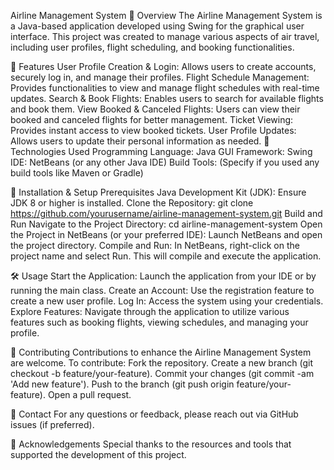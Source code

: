 
Airline Management System
📌 Overview
The Airline Management System is a Java-based application developed using Swing for the graphical user interface. This project was created to manage various aspects of air travel, including user profiles, flight scheduling, and booking functionalities.

🚀 Features
User Profile Creation & Login: Allows users to create accounts, securely log in, and manage their profiles.
Flight Schedule Management: Provides functionalities to view and manage flight schedules with real-time updates.
Search & Book Flights: Enables users to search for available flights and book them.
View Booked & Canceled Flights: Users can view their booked and canceled flights for better management.
Ticket Viewing: Provides instant access to view booked tickets.
User Profile Updates: Allows users to update their personal information as needed.
🔧 Technologies Used
Programming Language: Java
GUI Framework: Swing
IDE: NetBeans (or any other Java IDE)
Build Tools: (Specify if you used any build tools like Maven or Gradle)

📂 Installation & Setup
Prerequisites
Java Development Kit (JDK): Ensure JDK 8 or higher is installed.
Clone the Repository:
git clone https://github.com/yourusername/airline-management-system.git
Build and Run
Navigate to the Project Directory:
cd airline-management-system
Open the Project in NetBeans (or your preferred IDE):
Launch NetBeans and open the project directory.
Compile and Run:
In NetBeans, right-click on the project name and select Run. This will compile and execute the application.

🛠 Usage
Start the Application: Launch the application from your IDE or by running the main class.
Create an Account: Use the registration feature to create a new user profile.
Log In: Access the system using your credentials.
Explore Features: Navigate through the application to utilize various features such as booking flights, viewing schedules, and managing your profile.

🤝 Contributing
Contributions to enhance the Airline Management System are welcome. 
To contribute:
Fork the repository.
Create a new branch (git checkout -b feature/your-feature).
Commit your changes (git commit -am 'Add new feature').
Push to the branch (git push origin feature/your-feature).
Open a pull request.

📧 Contact
For any questions or feedback, please reach out via GitHub issues  (if preferred).

📅 Acknowledgements
Special thanks to the resources and tools that supported the development of this project.
